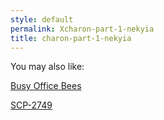 ```yaml
---
style: default
permalink: Xcharon-part-1-nekyia
title: charon-part-1-nekyia
---
```

You may also like:

[Busy Office Bees](http://scp-wiki.net/busy-office-bees)

[SCP-2749](http://scp-wiki.net/scp-2749)

